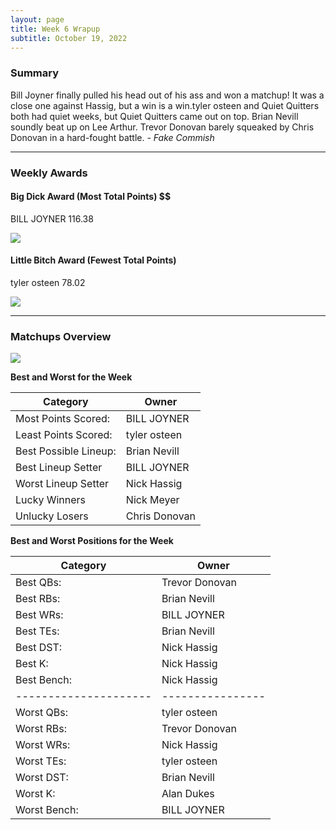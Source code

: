 ```yaml
---
layout: page
title: Week 6 Wrapup
subtitle: October 19, 2022
---
```


### Summary

Bill Joyner finally pulled his head out of his ass and won a matchup! It was a close one against Hassig, but a win is a win.tyler osteen and Quiet Quitters both had quiet weeks, but Quiet Quitters came out on top. Brian Nevill soundly beat up on Lee Arthur. Trevor Donovan barely squeaked by Chris Donovan in a hard-fought battle.  *- Fake Commish*

___

### Weekly Awards

#### Big Dick Award (Most Total Points) $$
BILL JOYNER 116.38 

![](https://media3.giphy.com/media/jRZf7InDXtmQSTys5K/giphy.gif?cid=3aa7f812ell81wtjs5kxd1ubcn66fj1ansvscjc1g7ujuwjg&rid=giphy.gif&ct=g)

#### Little Bitch Award (Fewest Total Points)
tyler osteen 78.02 

![](https://media3.giphy.com/media/11StaZ9Lj74oCY/giphy.gif?cid=3aa7f8124j4v08jfq0b3v754mgyhfylsxoahc8oqhdpp2xmo&rid=giphy.gif&ct=g)


___

### Matchups Overview

![](../assets/img/week6_matchups.png)


**Best and Worst for the Week**


| Category              | Owner         |
|-----------------------|---------------|
| Most Points Scored:   | BILL JOYNER   |
| Least Points Scored:  | tyler osteen  |
| Best Possible Lineup: | Brian Nevill  |
| Best Lineup Setter    | BILL JOYNER   |
| Worst Lineup Setter   | Nick Hassig   |
| Lucky Winners         | Nick Meyer    |
| Unlucky Losers        | Chris Donovan |


**Best and Worst Positions for the Week**


| Category              | Owner            |
|-----------------------|------------------|
| Best QBs:             | Trevor  Donovan  |
| Best RBs:             | Brian Nevill     |
| Best WRs:             | BILL JOYNER      |
| Best TEs:             | Brian Nevill     |
| Best DST:             | Nick Hassig      |
| Best K:               | Nick Hassig      |
| Best Bench:           | Nick Hassig      |
| --------------------- | ---------------- |
| Worst QBs:            | tyler osteen     |
| Worst RBs:            | Trevor  Donovan  |
| Worst WRs:            | Nick Hassig      |
| Worst TEs:            | tyler osteen     |
| Worst DST:            | Brian Nevill     |
| Worst K:              | Alan Dukes       |
| Worst Bench:          | BILL JOYNER      |

